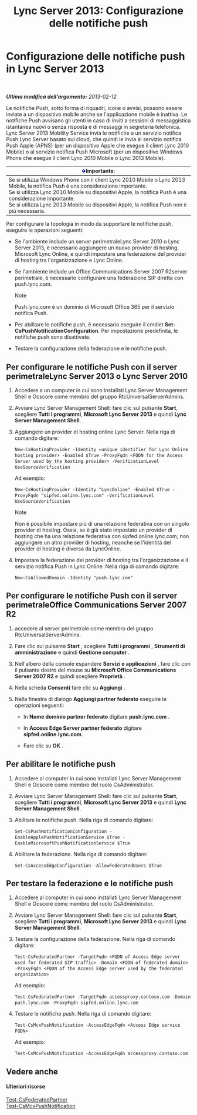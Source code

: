 ﻿---
title: 'Lync Server 2013: Configurazione delle notifiche push'
TOCTitle: Configurazione delle notifiche push
ms:assetid: d77f2c06-0fe6-45d5-8f08-808ab871b3e0
ms:mtpsurl: https://technet.microsoft.com/it-it/library/Hh690047(v=OCS.15)
ms:contentKeyID: 49302123
ms.date: 08/24/2015
mtps_version: v=OCS.15
ms.translationtype: HT
---

# Configurazione delle notifiche push in Lync Server 2013

 

_**Ultima modifica dell'argomento:** 2013-02-12_

Le notifiche Push, sotto forma di riquadri, icone o avvisi, possono essere inviate a un dispositivo mobile anche se l'applicazione mobile è inattiva. Le notifiche Push avvisano gli utenti in caso di inviti a sessioni di messaggistica istantanea nuovi o senza risposta e di messaggi in segreteria telefonica. Lync Server 2013 Mobility Service invia le notifiche a un servizio notifica Push Lync Server basato sul cloud, che quindi le invia al servizio notifica Push Apple (APNS) (per un dispositivo Apple che esegue il client Lync 2010 Mobile) o al servizio notifica Push Microsoft (per un dispositivo Windows Phone che esegue il client Lync 2010 Mobile o Lync 2013 Mobile).

<table>
<thead>
<tr class="header">
<th><img src="images/Gg412908.important(OCS.15).gif" title="important" alt="important" />Importante:</th>
</tr>
</thead>
<tbody>
<tr class="odd">
<td>Se si utilizza Windows Phone con il client Lync 2010 Mobile o Lync 2013 Mobile, la notifica Push è una considerazione importante.<br />
Se si utilizza Lync 2010 Mobile su dispositivi Apple, la notifica Push è una considerazione importante.<br />
Se si utilizza Lync 2013 Mobile su dispositivi Apple, la notifica Push non è più necessaria.</td>
</tr>
</tbody>
</table>


Per configurare la topologia in modo da supportare le notifiche push, eseguire le operazioni seguenti:

  - Se l'ambiente include un server perimetraleLync Server 2010 o Lync Server 2013, è necessario aggiungere un nuovo provider di hosting, Microsoft Lync Online, e quindi impostare una federazione del provider di hosting tra l'organizzazione e Lync Online.

  - Se l'ambiente include un Office Communications Server 2007 R2server perimetrale, è necessario configurare una federazione SIP diretta con push.lync.com.
    

    > [!NOTE]
    > Push.lync.com è un dominio di Microsoft Office 365 per il servizio notifica Push.



  - Per abilitare le notifiche push, è necessario eseguire il cmdlet **Set-CsPushNotificationConfiguration**. Per impostazione predefinita, le notifiche push sono disattivate.

  - Testare la configurazione della federazione e le notifiche push.

## Per configurare le notifiche Push con il server perimetraleLync Server 2013 o Lync Server 2010

1.  Accedere a un computer in cui sono installati Lync Server Management Shell e Ocscore come membro del gruppo RtcUniversalServerAdmins.

2.  Avviare Lync Server Management Shell: fare clic sul pulsante **Start**, scegliere **Tutti i programmi**, **Microsoft Lync Server 2013** e quindi **Lync Server Management Shell**.

3.  Aggiungere un provider di hosting online Lync Server. Nella riga di comando digitare:
    
        New-CsHostingProvider -Identity <unique identifier for Lync Online hosting provider> -Enabled $True -ProxyFqdn <FQDN for the Access Server used by the hosting provider> -VerificationLevel UseSourceVerification
    
    Ad esempio:
    
        New-CsHostingProvider -Identity "LyncOnline" -Enabled $True -ProxyFqdn "sipfed.online.lync.com" -VerificationLevel UseSourceVerification
    

    > [!NOTE]
    > Non è possibile impostare più di una relazione federativa con un singolo provider di hosting. Ossia, se è già stato impostato un provider di hosting che ha una relazione federativa con sipfed.online.lync.com, non aggiungere un altro provider di hosting, neanche se l'identità del provider di hosting è diversa da LyncOnline.



4.  Impostare la federazione del provider di hosting tra l'organizzazione e il servizio notifica Push in Lync Online. Nella riga di comando digitare:
    
        New-CsAllowedDomain -Identity "push.lync.com"

## Per configurare le notifiche Push con il server perimetraleOffice Communications Server 2007 R2

1.  accedere al server perimetrale come membro del gruppo RtcUniversalServerAdmins.

2.  Fare clic sul pulsante **Start** , scegliere **Tutti i programmi** , **Strumenti di amministrazione** e quindi **Gestione computer** .

3.  Nell'albero della console espandere **Servizi e applicazioni** , fare clic con il pulsante destro del mouse su **Microsoft Office Communications Server 2007 R2** e quindi scegliere **Proprietà** .

4.  Nella scheda **Consenti** fare clic su **Aggiungi** .

5.  Nella finestra di dialogo **Aggiungi partner federato** eseguire le operazioni seguenti:
    
      - In **Nome dominio partner federato** digitare **push.lync.com** .
    
      - In **Access Edge Server partner federato** digitare **sipfed.online.lync.com**.
    
      - Fare clic su **OK** .

## Per abilitare le notifiche push

1.  Accedere al computer in cui sono installati Lync Server Management Shell e Ocscore come membro del ruolo CsAdministrator.

2.  Avviare Lync Server Management Shell: fare clic sul pulsante **Start**, scegliere **Tutti i programmi**, **Microsoft Lync Server 2013** e quindi **Lync Server Management Shell**.

3.  Abilitare le notifiche push. Nella riga di comando digitare:
    
        Set-CsPushNotificationConfiguration -EnableApplePushNotificationService $True -EnableMicrosoftPushNotificationService $True

4.  Abilitare la federazione. Nella riga di comando digitare:
    
        Set-CsAccessEdgeConfiguration -AllowFederatedUsers $True

## Per testare la federazione e le notifiche push

1.  Accedere al computer in cui sono installati Lync Server Management Shell e Ocscore come membro del ruolo CsAdministrator.

2.  Avviare Lync Server Management Shell: fare clic sul pulsante **Start**, scegliere **Tutti i programmi**, **Microsoft Lync Server 2013** e quindi **Lync Server Management Shell**.

3.  Testare la configurazione della federazione. Nella riga di comando digitare:
    
        Test-CsFederatedPartner -TargetFqdn <FQDN of Access Edge server used for federated SIP traffic> -Domain <FQDN of federated domain> -ProxyFqdn <FQDN of the Access Edge server used by the federated organization>
    
    Ad esempio:
    
        Test-CsFederatedPartner -TargetFqdn accessproxy.contoso.com -Domain push.lync.com -ProxyFqdn sipfed.online.lync.com

4.  Testare le notifiche push. Nella riga di comando digitare:
    
        Test-CsMcxPushNotification -AccessEdgeFqdn <Access Edge service FQDN>
    
    Ad esempio:
    
        Test-CsMcxPushNotification -AccessEdgeFqdn accessproxy.contoso.com

## Vedere anche

#### Ulteriori risorse

[Test-CsFederatedPartner](https://docs.microsoft.com/en-us/powershell/module/skype/Test-CsFederatedPartner)  
[Test-CsMcxPushNotification](https://docs.microsoft.com/en-us/powershell/module/skype/Test-CsMcxPushNotification)


